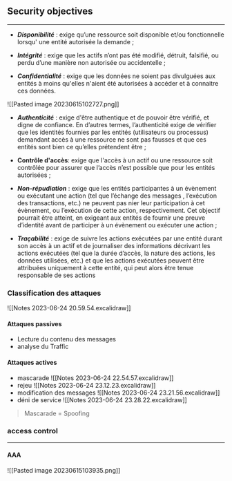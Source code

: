 ## Security objectives
--- 
- ***Disponibilité*** : exige qu’une ressource soit disponible et/ou fonctionnelle lorsqu' une entité autorisée la demande ; 

- ***Intégrité*** : exige que les actifs n’ont pas été modifié, détruit, falsifié, ou perdu d’une manière non autorisée ou accidentelle ; 

- ***Confidentialité*** : exige que les données ne soient pas divulguées aux entités à moins qu'elles n'aient été autorisées à accéder et à connaitre ces données.

![[Pasted image 20230615102727.png]]

- ***Authenticité*** : exige d'être authentique et de pouvoir être vérifié, et digne de confiance. En d’autres termes, l’authenticité exige de vérifier que les identités fournies par les entités (utilisateurs ou processus) demandant accès à une ressource ne sont pas fausses et que ces entités sont bien ce qu’elles prétendent être ;

- **Contrôle d'accès**: exige que l'accès à un actif ou une ressource soit contrôlée pour assurer que l’accès n’est possible que pour les entités autorisées ;

- ***Non-répudiation*** : exige que les entités participantes à un évènement ou exécutant une action (tel que l’échange des messages , l’exécution des transactions, etc.) ne peuvent pas nier leur participation à cet évènement, ou l’exécution de cette action, respectivement. Cet objectif pourrait être atteint, en exigeant aux entités de fournir une preuve d’identité avant de participer à un évènement ou exécuter une action ;

- ***Traçabilité*** : exige de suivre les actions exécutées par une entité durant son accès à un actif et de journaliser des informations décrivant les actions exécutées (tel que la durée d’accès, la nature des actions, les données utilisées, etc.) et que les actions exécutées peuvent être attribuées uniquement à cette entité, qui peut alors être tenue responsable de ses actions

### Classification des attaques



![[Notes 2023-06-24 20.59.54.excalidraw]]

#### Attaques passives
- Lecture du contenu des messages
- analyse du Traffic
#### Attaques actives
- mascarade
![[Notes 2023-06-24 22.54.57.excalidraw]]
- rejeu
![[Notes 2023-06-24 23.12.23.excalidraw]]
- modification des messages
![[Notes 2023-06-24 23.21.56.excalidraw]]
- déni de service
![[Notes 2023-06-24 23.28.22.excalidraw]]


> Mascarade = Spoofing





### access control
---
#### AAA
![[Pasted image 20230615103935.png]]


